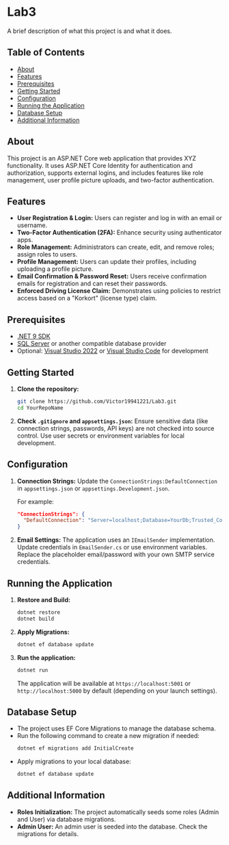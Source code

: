 # Lab3

A brief description of what this project is and what it does.

## Table of Contents

- [About](#about)
- [Features](#features)
- [Prerequisites](#prerequisites)
- [Getting Started](#getting-started)
- [Configuration](#configuration)
- [Running the Application](#running-the-application)
- [Database Setup](#database-setup)
- [Additional Information](#additional-information)

## About

This project is an ASP.NET Core web application that provides XYZ functionality. It uses ASP.NET Core Identity for authentication and authorization, supports external logins, and includes features like role management, user profile picture uploads, and two-factor authentication.

## Features

- **User Registration & Login:** Users can register and log in with an email or username.
- **Two-Factor Authentication (2FA):** Enhance security using authenticator apps.
- **Role Management:** Administrators can create, edit, and remove roles; assign roles to users.
- **Profile Management:** Users can update their profiles, including uploading a profile picture.
- **Email Confirmation & Password Reset:** Users receive confirmation emails for registration and can reset their passwords.
- **Enforced Driving License Claim:** Demonstrates using policies to restrict access based on a "Korkort" (license type) claim.

## Prerequisites

- [.NET 9 SDK](https://dotnet.microsoft.com/download)
- [SQL Server](https://www.microsoft.com/en-us/sql-server/sql-server-downloads) or another compatible database provider
- Optional: [Visual Studio 2022](https://visualstudio.microsoft.com/) or [Visual Studio Code](https://code.visualstudio.com/) for development

## Getting Started

1. **Clone the repository:**
   ```bash
   git clone https://github.com/Victor19941221/Lab3.git
   cd YourRepoName
   ```

2. **Check `.gitignore` and `appsettings.json`:**
   Ensure sensitive data (like connection strings, passwords, API keys) are not checked into source control. Use user secrets or environment variables for local development.

## Configuration

1. **Connection Strings:**
   Update the `ConnectionStrings:DefaultConnection` in `appsettings.json` or `appsettings.Development.json`.

   For example:
   ```json
   "ConnectionStrings": {
     "DefaultConnection": "Server=localhost;Database=YourDb;Trusted_Connection=True;TrustServerCertificate=True;"
   }
   ```

2. **Email Settings:**
   The application uses an `IEmailSender` implementation. Update credentials in `EmailSender.cs` or use environment variables. Replace the placeholder email/password with your own SMTP service credentials.

## Running the Application

1. **Restore and Build:**
   ```bash
   dotnet restore
   dotnet build
   ```

2. **Apply Migrations:**
   ```bash
   dotnet ef database update
   ```

3. **Run the application:**
   ```bash
   dotnet run
   ```

   The application will be available at `https://localhost:5001` or `http://localhost:5000` by default (depending on your launch settings).

## Database Setup

- The project uses EF Core Migrations to manage the database schema.
- Run the following command to create a new migration if needed:
  ```bash
  dotnet ef migrations add InitialCreate
  ```
- Apply migrations to your local database:
  ```bash
  dotnet ef database update
  ```

## Additional Information

- **Roles Initialization:** The project automatically seeds some roles (Admin and User) via database migrations.
- **Admin User:** An admin user is seeded into the database. Check the migrations  for details.
